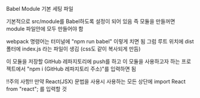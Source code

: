 Babel Module 기본 세팅 파일

기본적으로 src/module를 Babel하도록 설정이 되어 있음
즉 모듈을 만들꺼면 module 파일안에 모두 만들어야 함

webpack 명령어는 터미널에 "npm run babel" 이렇게 치면 됨
그럼 루트 위치에 dist폴터에 index.js 라는 파일이 생김 (css도 같이 복사되게 만듬)

이 모듈을 저장할 GitHub 레파지토리에 push를 하고
이 모듈을 사용하고자 하는 프로젝트에서 "npm i (GitHub 레파지토리 주소)"를 입력하면 됨

!!주의 사항!!
만약 React(JSX) 문법을 사용시 사용하는 모든 상단에
import React from "react"; 를 입력할 것
